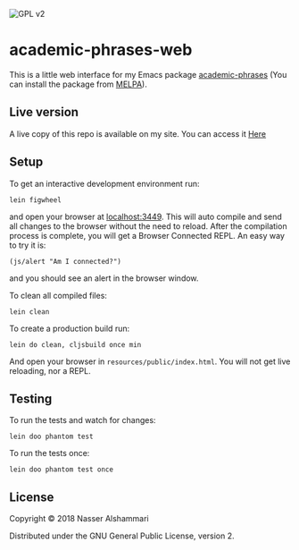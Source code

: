 ![GPL v2](https://img.shields.io/badge/License-GPL%20v2-blue.svg)

# academic-phrases-web

This is a little web interface for my Emacs package [academic-phrases](https://github.com/nashamri/academic-phrases) (You can install the package from [MELPA](https://melpa.org/#/academic-phrases)).


## Live version
A live copy of this repo is available on my site. You can access it [Here](https://nasser.space/ap)


## Setup

To get an interactive development environment run:

    lein figwheel

and open your browser at [localhost:3449](http://localhost:3449/).
This will auto compile and send all changes to the browser without the
need to reload. After the compilation process is complete, you will
get a Browser Connected REPL. An easy way to try it is:

    (js/alert "Am I connected?")

and you should see an alert in the browser window.

To clean all compiled files:

    lein clean

To create a production build run:

    lein do clean, cljsbuild once min

And open your browser in `resources/public/index.html`. You will not
get live reloading, nor a REPL. 

## Testing

To run the tests and watch for changes:

    lein doo phantom test

To run the tests once:

    lein doo phantom test once

## License

Copyright © 2018 Nasser Alshammari

Distributed under the GNU General Public License, version 2.
